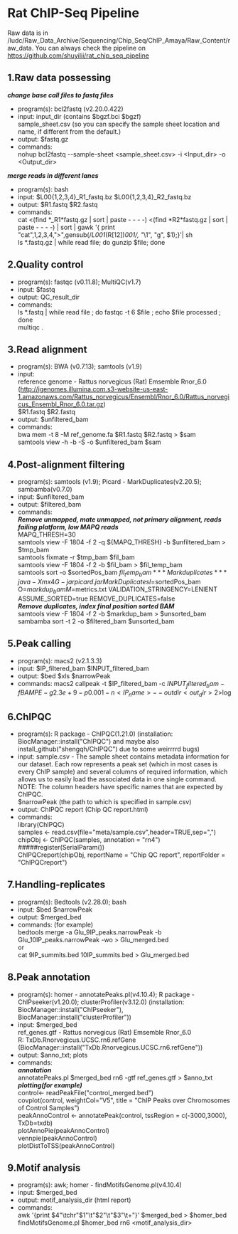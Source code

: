 # Rat ChIP-Seq Pipeline
Raw data is in /ludc/Raw_Data_Archive/Sequencing/Chip_Seq/ChIP_Amaya/Raw_Content/raw_data.
You can always check the pipeline on https://github.com/shuyilii/rat_chip_seq_pipeline

## 1.Raw data possessing
***change base call files to fastq files***
* program(s): bcl2fastq (v2.20.0.422)
* input: input_dir (contains $bgzf.bci $bgzf)  
sample_sheet.csv (so you can specify the sample sheet location and name, if different from the default.)
* output: $fastq.gz
* commands:  
nohup bcl2fastq --sample-sheet <sample_sheet.csv> -i <Input_dir> -o <Output_dir>

***merge reads in different lanes***
* program(s): bash
* input: $L00{1,2,3,4}_R1_fastq.bz $L00{1,2,3,4}_R2_fastq.bz
* output: $R1.fastq $R2.fastq
* commands:  
cat <(find \*_R1\*fastq.gz | sort | paste - - - -) <(find \*R2\*fastq.gz | sort | paste - - - -) | sort | gawk '{ print "cat",$1,$2,$3,$4,">",gensub(/_L001_(R[12])_001/, "_\\1", "g", $1);}'| sh  
ls \*.fastq.gz | while read file; do gunzip $file; done

## 2.Quality control
* program(s): fastqc (v0.11.8); MultiQC(v1.7)
* input: $fastq
* output: QC_result_dir
* commands:  
ls \*.fastq | while read file ; do fastqc -t 6 $file ; echo $file processed ; done  
multiqc .

## 3.Read alignment
* program(s): BWA (v0.7.13); samtools (v1.9)
* input:  
reference genome - Rattus norvegicus (Rat) Emsemble Rnor_6.0 (http://igenomes.illumina.com.s3-website-us-east-1.amazonaws.com/Rattus_norvegicus/Ensembl/Rnor_6.0/Rattus_norvegicus_Ensembl_Rnor_6.0.tar.gz)  
$R1.fastq $R2.fastq
* output:
$unfiltered_bam
* commands:  
bwa mem -t 8 -M ref_genome.fa $R1.fastq $R2.fastq > $sam  
samtools view -h -b -S -o $unfiltered_bam $sam

## 4.Post-alignment filtering
* program(s): samtools (v1.9); Picard - MarkDuplicates(v2.20.5); sambamba(v0.7.0)
* input: $unfiltered_bam
* output: $filtered_bam
* commands:  
***Remove  unmapped, mate unmapped, not primary alignment, reads failing platform, low MAPQ reads***  
MAPQ_THRESH=30  
samtools view -F 1804 -f 2 -q ${MAPQ_THRESH} -b $unfiltered_bam > $tmp_bam  
samtools fixmate -r $tmp_bam $fil_bam  
samtools view -F 1804 -f 2 -b $fil_bam > $fil_temp_bam  
samtools sort -o $sortedPos_bam $fil_temp_bam  
***Mark duplicates***  
java -Xmx4G -jar picard.jar MarkDuplicates I=$sortedPos_bam O=$markdup_bam M=$metrics.txt   VALIDATION_STRINGENCY=LENIENT ASSUME_SORTED=true REMOVE_DUPLICATES=false  
***Remove duplicates, index final position sorted BAM***  
samtools view -F 1804 -f 2 -b $markdup_bam > $unsorted_bam  
sambamba sort -t 2 -o $filtered_bam $unsorted_bam

## 5.Peak calling
* program(s): macs2 (v2.1.3.3)
* input: $IP_filtered_bam $INPUT_filtered_bam
* output: $bed $xls $narrowPeak
* commands: macs2 callpeak -t $IP_filtered_bam -c $INPUT_filtered_bam -f BAMPE -g 2.3e+9 -p 0.001 -n <IP_name> --outdir <out_dir> 2>$log

## 6.ChIPQC
* program(s): R package - ChIPQC(1.21.0) (installation: BiocManager::install("ChIPQC") and maybe also install_github("shengqh/ChIPQC") due to some weirrrrd bugs)
* input: sample.csv - The sample sheet contains metadata information for our dataset. Each row represents a peak set (which in most cases is every ChIP sample) and several columns of required information, which allows us to easily load the associated data in one single command. NOTE: The column headers have specific names that are expected by ChIPQC.  
$narrowPeak (the path to which is specified in sample.csv)
* output: ChIPQC report (Chip QC report.html)
* commands:  
library(ChIPQC)  
samples <- read.csv(file="meta/sample.csv",header=TRUE,sep=",")  
chipObj <- ChIPQC(samples, annotation = "rn4")  
#####register(SerialParam())  
ChIPQCreport(chipObj, reportName = "Chip QC report", reportFolder = "ChIPQCreport")

## 7.Handling-replicates
* program(s): Bedtools (v2.28.0); bash
* input: $bed $narrowPeak
* output: $merged_bed
* commands:
(for example)  
bedtools merge -a Glu_9IP_peaks.narrowPeak -b Glu_10IP_peaks.narrowPeak -wo > Glu_merged.bed  
or  
cat 9IP_summits.bed 10IP_summits.bed > Glu_merged.bed

## 8.Peak annotation
* program(s): homer - annotatePeaks.pl(v4.10.4); R package - ChIPseeker(v1.20.0); clusterProfiler(v3.12.0) (installation: BiocManager::install("ChIPseeker"), BiocManager::install("clusterProfiler"))
* input: $merged_bed  
ref_genes.gtf - Rattus norvegicus (Rat) Emsemble Rnor_6.0  
R: TxDb.Rnorvegicus.UCSC.rn6.refGene (BiocManager::install("TxDb.Rnorvegicus.UCSC.rn6.refGene"))
* output: $anno_txt; plots
* commands:  
***annotation***  
annotatePeaks.pl $merged_bed rn6 -gtf ref_genes.gtf > $anno_txt  
***plotting(for example)***  
control<- readPeakFile("control_merged.bed")  
covplot(control, weightCol="V5", title = "ChIP Peaks over Chromosomes of Control Samples")  
peakAnnoControl <- annotatePeak(control, tssRegion = c(-3000,3000), TxDb=txdb)  
plotAnnoPie(peakAnnoControl)  
vennpie(peakAnnoControl)  
plotDistToTSS(peakAnnoControl)  

## 9.Motif analysis
* program(s): awk; homer - findMotifsGenome.pl(v4.10.4)
* input: $merged_bed
* output: motif_analysis_dir (html report)
* commands:  
awk '{print $4"\tchr"$1"\t"$2"\t"$3"\t+"}' $merged_bed > $homer_bed  
findMotifsGenome.pl $homer_bed rn6 <motif_analysis_dir>
